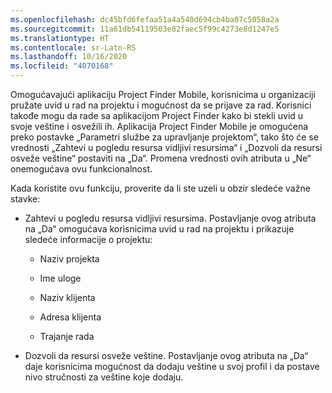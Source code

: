 ```yaml
---
ms.openlocfilehash: dc45bfd6fefaa51a4a540d694cb4ba07c5058a2a
ms.sourcegitcommit: 11a61db54119503e82faec5f99c4273e8d1247e5
ms.translationtype: HT
ms.contentlocale: sr-Latn-RS
ms.lasthandoff: 10/16/2020
ms.locfileid: "4070168"
---
```

Omogućavajući aplikaciju Project Finder Mobile, korisnicima u organizaciji pružate uvid u rad na projektu i mogućnost da se prijave za rad. Korisnici takođe mogu da rade sa aplikacijom Project Finder kako bi stekli uvid u svoje veštine i osvežili ih. Aplikacija Project Finder Mobile je omogućena preko postavke „Parametri službe za upravljanje projektom“, tako što će se vrednosti „Zahtevi u pogledu resursa vidljivi resursima“ i „Dozvoli da resursi osveže veštine“ postaviti na „Da“. Promena vrednosti ovih atributa u „Ne“ onemogućava ovu funkcionalnost.  
  
 Kada koristite ovu funkciju, proverite da li ste uzeli u obzir sledeće važne stavke:  
  
-   Zahtevi u pogledu resursa vidljivi resursima. Postavljanje ovog atributa na „Da“ omogućava korisnicima uvid u rad na projektu i prikazuje sledeće informacije o projektu:  
  
    -   Naziv projekta  
  
    -   Ime uloge  
  
    -   Naziv klijenta  
  
    -   Adresa klijenta  
  
    -   Trajanje rada  
  
-   Dozvoli da resursi osveže veštine. Postavljanje ovog atributa na „Da“ daje korisnicima mogućnost da dodaju veštine u svoj profil i da postave nivo stručnosti za veštine koje dodaju.